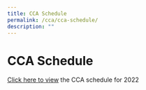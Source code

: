 ```yaml
---
title: CCA Schedule
permalink: /cca/cca-schedule/
description: ""
---
```

# CCA Schedule

<a href="/our-special-programme/ELIXiR/" target="_blank">Click here to view</a> the CCA schedule for 2022